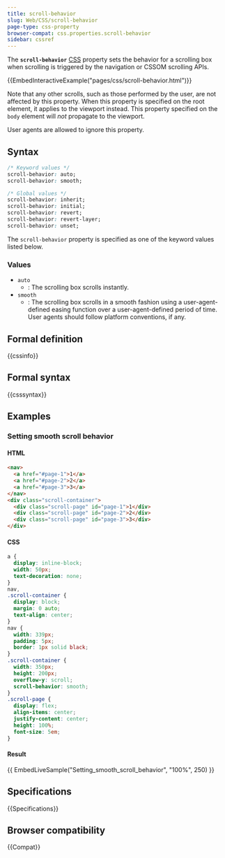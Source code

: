 ```yaml
---
title: scroll-behavior
slug: Web/CSS/scroll-behavior
page-type: css-property
browser-compat: css.properties.scroll-behavior
sidebar: cssref
---
```



The **`scroll-behavior`** [CSS](/en-US/docs/Web/CSS) property sets the behavior for a scrolling box when scrolling is triggered by the navigation or CSSOM scrolling APIs.

{{EmbedInteractiveExample("pages/css/scroll-behavior.html")}}

Note that any other scrolls, such as those performed by the user, are not affected by this property. When this property is specified on the root element, it applies to the viewport instead. This property specified on the `body` element will _not_ propagate to the viewport.

User agents are allowed to ignore this property.

## Syntax

```css
/* Keyword values */
scroll-behavior: auto;
scroll-behavior: smooth;

/* Global values */
scroll-behavior: inherit;
scroll-behavior: initial;
scroll-behavior: revert;
scroll-behavior: revert-layer;
scroll-behavior: unset;
```

The `scroll-behavior` property is specified as one of the keyword values listed below.

### Values

- `auto`
  - : The scrolling box scrolls instantly.
- `smooth`
  - : The scrolling box scrolls in a smooth fashion using a user-agent-defined easing function over a user-agent-defined period of time. User agents should follow platform conventions, if any.

## Formal definition

{{cssinfo}}

## Formal syntax

{{csssyntax}}

## Examples

### Setting smooth scroll behavior

#### HTML

```html
<nav>
  <a href="#page-1">1</a>
  <a href="#page-2">2</a>
  <a href="#page-3">3</a>
</nav>
<div class="scroll-container">
  <div class="scroll-page" id="page-1">1</div>
  <div class="scroll-page" id="page-2">2</div>
  <div class="scroll-page" id="page-3">3</div>
</div>
```

#### CSS

```css
a {
  display: inline-block;
  width: 50px;
  text-decoration: none;
}
nav,
.scroll-container {
  display: block;
  margin: 0 auto;
  text-align: center;
}
nav {
  width: 339px;
  padding: 5px;
  border: 1px solid black;
}
.scroll-container {
  width: 350px;
  height: 200px;
  overflow-y: scroll;
  scroll-behavior: smooth;
}
.scroll-page {
  display: flex;
  align-items: center;
  justify-content: center;
  height: 100%;
  font-size: 5em;
}
```

#### Result

{{ EmbedLiveSample("Setting_smooth_scroll_behavior", "100%", 250) }}

## Specifications

{{Specifications}}

## Browser compatibility

{{Compat}}
